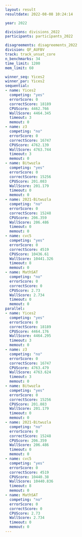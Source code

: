```yaml
---
layout: result
resultdate: 2022-08-08 10:24:14

year: 2022

divisions: divisions_2022
participants: participants_2022

disagreements: disagreements_2022
division: QF_AUFBV
track: track_unsat_core
n_benchmarks: 34
time_limit: 1200
mem_limit: 60

winner_seq: Yices2
winner_par: Yices2
sequential:
- name: Yices2
  competing: "yes"
  errorScore: 0
  correctScore: 18189
  CPUScore: 4462.766
  WallScore: 4464.345
  timeout: 3
  memout: 0
- name: z3
  competing: "no"
  errorScore: 0
  correctScore: 16747
  CPUScore: 4762.139
  WallScore: 4763.744
  timeout: 3
  memout: 0
- name: Bitwuzla
  competing: "yes"
  errorScore: 0
  correctScore: 15256
  CPUScore: 201.083
  WallScore: 201.179
  timeout: 0
  memout: 0
- name: 2021-Bitwuzla
  competing: "no"
  errorScore: 0
  correctScore: 15248
  CPUScore: 206.359
  WallScore: 206.486
  timeout: 0
  memout: 0
- name: cvc5
  competing: "yes"
  errorScore: 0
  correctScore: 4519
  CPUScore: 10436.61
  WallScore: 10441.326
  timeout: 8
  memout: 0
- name: MathSAT
  competing: "no"
  errorScore: 0
  correctScore: 0
  CPUScore: 2.73
  WallScore: 2.734
  timeout: 0
  memout: 0
parallel:
- name: Yices2
  competing: "yes"
  errorScore: 0
  correctScore: 18189
  CPUScore: 4464.176
  WallScore: 4464.295
  timeout: 3
  memout: 0
- name: z3
  competing: "no"
  errorScore: 0
  correctScore: 16747
  CPUScore: 4763.479
  WallScore: 4763.624
  timeout: 3
  memout: 0
- name: Bitwuzla
  competing: "yes"
  errorScore: 0
  correctScore: 15256
  CPUScore: 201.083
  WallScore: 201.179
  timeout: 0
  memout: 0
- name: 2021-Bitwuzla
  competing: "no"
  errorScore: 0
  correctScore: 15248
  CPUScore: 206.359
  WallScore: 206.486
  timeout: 0
  memout: 0
- name: cvc5
  competing: "yes"
  errorScore: 0
  correctScore: 4519
  CPUScore: 10440.38
  WallScore: 10440.836
  timeout: 8
  memout: 0
- name: MathSAT
  competing: "no"
  errorScore: 0
  correctScore: 0
  CPUScore: 2.73
  WallScore: 2.734
  timeout: 0
  memout: 0
---
```

